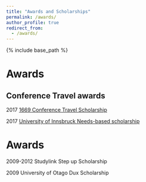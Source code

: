 ```yaml
---
title: "Awards and Scholarships"
permalink: /awards/
author_profile: true
redirect_from: 
  - /awards/
---
```



{% include base_path %}

Awards
======
Conference Travel awards
------
2017 [1669 Conference Travel Scholarship](https://www.uibk.ac.at/international-relations/austauschstudierende-outgoing/auslandsstipendien.html#Konferenzreisestipendium)

2017 [University of Innsbruck Needs-based scholarship](https://www.uibk.ac.at/studium/organisation/kosten-foerderungen/stipendien/foerderungsstipendien/index.html.en)

Awards
======
2009-2012 Studylink Step up Scholarship

2009 University of Otago Dux Scholarship

